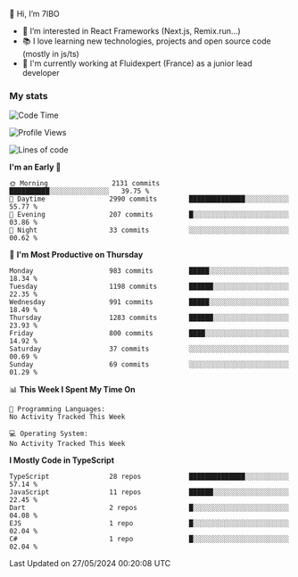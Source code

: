 👋 Hi, I’m 7IBO

- 👀 I’m interested in React Frameworks (Next.js, Remix.run...)
- 📚 I love learning new technologies, projects and open source code (mostly in js/ts)
- 💼 I'm currently working at Fluidexpert (France) as a junior lead developer

### My stats
<!--START_SECTION:waka-->
![Code Time](http://img.shields.io/badge/Code%20Time-626%20hrs%2016%20mins-blue)

![Profile Views](http://img.shields.io/badge/Profile%20Views-0-blue)

![Lines of code](https://img.shields.io/badge/From%20Hello%20World%20I%27ve%20Written-6.7%20million%20lines%20of%20code-blue)

**I'm an Early 🐤** 

```text
🌞 Morning                2131 commits        ██████████░░░░░░░░░░░░░░░   39.75 % 
🌆 Daytime                2990 commits        ██████████████░░░░░░░░░░░   55.77 % 
🌃 Evening                207 commits         █░░░░░░░░░░░░░░░░░░░░░░░░   03.86 % 
🌙 Night                  33 commits          ░░░░░░░░░░░░░░░░░░░░░░░░░   00.62 % 
```
📅 **I'm Most Productive on Thursday** 

```text
Monday                   983 commits         █████░░░░░░░░░░░░░░░░░░░░   18.34 % 
Tuesday                  1198 commits        ██████░░░░░░░░░░░░░░░░░░░   22.35 % 
Wednesday                991 commits         █████░░░░░░░░░░░░░░░░░░░░   18.49 % 
Thursday                 1283 commits        ██████░░░░░░░░░░░░░░░░░░░   23.93 % 
Friday                   800 commits         ████░░░░░░░░░░░░░░░░░░░░░   14.92 % 
Saturday                 37 commits          ░░░░░░░░░░░░░░░░░░░░░░░░░   00.69 % 
Sunday                   69 commits          ░░░░░░░░░░░░░░░░░░░░░░░░░   01.29 % 
```


📊 **This Week I Spent My Time On** 

```text
💬 Programming Languages: 
No Activity Tracked This Week

💻 Operating System: 
No Activity Tracked This Week
```

**I Mostly Code in TypeScript** 

```text
TypeScript               28 repos            ██████████████░░░░░░░░░░░   57.14 % 
JavaScript               11 repos            ██████░░░░░░░░░░░░░░░░░░░   22.45 % 
Dart                     2 repos             █░░░░░░░░░░░░░░░░░░░░░░░░   04.08 % 
EJS                      1 repo              █░░░░░░░░░░░░░░░░░░░░░░░░   02.04 % 
C#                       1 repo              █░░░░░░░░░░░░░░░░░░░░░░░░   02.04 % 
```




 Last Updated on 27/05/2024 00:20:08 UTC
<!--END_SECTION:waka-->
